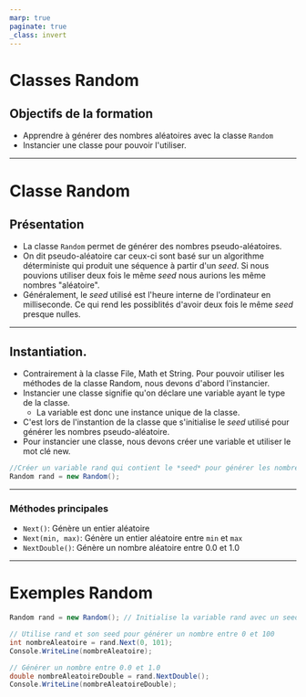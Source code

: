 ```yaml
---
marp: true
paginate: true
_class: invert
---
```


# Classes Random

## Objectifs de la formation
- Apprendre à générer des nombres aléatoires avec la classe `Random`
- Instancier une classe pour pouvoir l'utiliser.

---

# Classe Random

## Présentation

- La classe `Random` permet de générer des nombres pseudo-aléatoires.  
- On dit pseudo-aléatoire car ceux-ci sont basé sur un algorithme déterministe qui produit une séquence à partir d'un *seed*.  Si nous pouvions utiliser deux fois le même *seed* nous aurions les même nombres "aléatoire".  
- Généralement, le *seed* utilisé est l'heure interne de l'ordinateur en milliseconde. Ce qui rend les possiblités d'avoir deux fois le même *seed* presque nulles.

---

## Instantiation.

- Contrairement à la classe File, Math et String.  Pour pouvoir utiliser les méthodes de la classe Random, nous devons d'abord l'instancier.
- Instancier une classe signifie qu'on déclare une variable ayant le type de la classe.
  - La variable est donc une instance unique de la classe.
- C'est lors de l'instantion de la classe que s'initialise le *seed* utilisé pour générer les nombres pseudo-aléatoire.
- Pour instancier une classe, nous devons créer une variable et utiliser le mot clé new.
```c#
//Créer un variable rand qui contient le *seed* pour générer les nombres pseudo-aléatoires.
Random rand = new Random(); 
```

---

### Méthodes principales
- `Next()`: Génère un entier aléatoire
- `Next(min, max)`: Génère un entier aléatoire entre `min` et `max`
- `NextDouble()`: Génère un nombre aléatoire entre 0.0 et 1.0

---

# Exemples Random
```c#
Random rand = new Random(); // Initialise la variable rand avec un seed

// Utilise rand et son seed pour générer un nombre entre 0 et 100
int nombreAleatoire = rand.Next(0, 101);
Console.WriteLine(nombreAleatoire);

// Générer un nombre entre 0.0 et 1.0
double nombreAleatoireDouble = rand.NextDouble();
Console.WriteLine(nombreAleatoireDouble);
```
